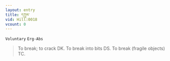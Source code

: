 ```yaml
---
layout: entry
title: དཀྲུམ་
vid: Hill:0018
vcount: 0
---
```

`Voluntary` `Erg-Abs`
> To break; to crack DK\.
To break into bits DS\.
 To break (fragile objects) TC\.

